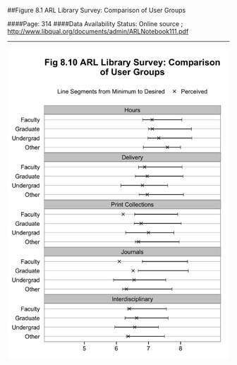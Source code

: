 ##Figure 8.1 ARL Library Survey: Comparison of User Groups

####Page: 314
####Data Availability Status: Online source ; http://www.libqual.org/documents/admin/ARLNotebook111.pdf
***
![`ARL Library Survey: Comparison of User Groups`](fig08-10_arl-library-survey-comparison-of-user-groups.png)


